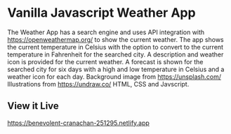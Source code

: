 # Vanilla Javascript Weather App
The Weather App has a search engine and uses API integration with
https://openweathermap.org/ to show the current weather. The app
shows the current temperature in Celsius with the option to convert to
the current temperature in Fahrenheit for the searched city. A
description and weather icon is provided for the current weather.
A forecast is shown for the searched city for six days with a high
and low temperature in Celsius and a weather icon for each
day. Background image from https://unsplash.com/ Illustrations
from https://undraw.co/
HTML, CSS and Javscript.
## View it Live
https://benevolent-cranachan-251295.netlify.app
